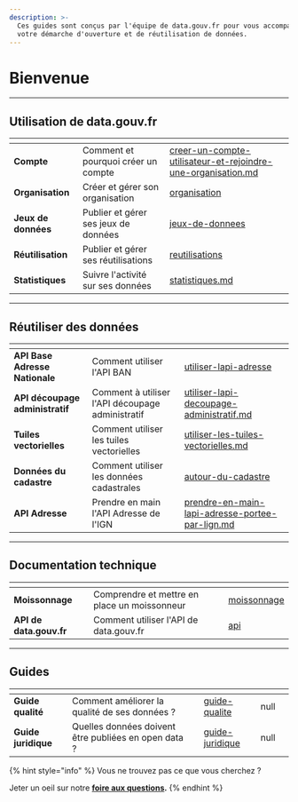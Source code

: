 ```yaml
---
description: >-
  Ces guides sont conçus par l'équipe de data.gouv.fr pour vous accompagner dans
  votre démarche d'ouverture et de réutilisation de données.
---
```


# Bienvenue

***

## Utilisation de data.gouv.fr

<table data-card-size="large" data-column-title-hidden data-view="cards" data-full-width="false"><thead><tr><th></th><th></th><th data-hidden data-card-target data-type="content-ref"></th></tr></thead><tbody><tr><td><strong>Compte</strong></td><td>Comment et pourquoi créer un compte</td><td><a href="guide-data.gouv.fr/creer-un-compte-utilisateur-et-rejoindre-une-organisation.md">creer-un-compte-utilisateur-et-rejoindre-une-organisation.md</a></td></tr><tr><td><strong>Organisation</strong></td><td>Créer et gérer son organisation</td><td><a href="guide-data.gouv.fr/organisation/">organisation</a></td></tr><tr><td><strong>Jeux de données</strong></td><td>Publier et gérer ses jeux de données</td><td><a href="guide-data.gouv.fr/jeux-de-donnees/">jeux-de-donnees</a></td></tr><tr><td><strong>Réutilisation</strong></td><td>Publier et gérer ses réutilisations</td><td><a href="guide-data.gouv.fr/reutilisations/">reutilisations</a></td></tr><tr><td><strong>Statistiques</strong></td><td>Suivre l'activité sur ses données</td><td><a href="guide-data.gouv.fr/statistiques.md">statistiques.md</a></td></tr></tbody></table>

***

## Réutiliser des données

<table data-card-size="large" data-view="cards"><thead><tr><th></th><th></th><th data-hidden data-card-target data-type="content-ref"></th></tr></thead><tbody><tr><td><strong>API Base Adresse Nationale</strong></td><td>Comment utiliser l'API BAN</td><td><a href="reutiliser-des-donnees/utiliser-les-api-geographiques/utiliser-lapi-adresse/">utiliser-lapi-adresse</a></td></tr><tr><td><strong>API découpage administratif</strong></td><td>Comment à utiliser l'API découpage administratif</td><td><a href="reutiliser-des-donnees/utiliser-les-api-geographiques/utiliser-lapi-decoupage-administratif.md">utiliser-lapi-decoupage-administratif.md</a></td></tr><tr><td><strong>Tuiles vectorielles</strong></td><td>Comment utiliser les tuiles vectorielles</td><td><a href="reutiliser-des-donnees/utiliser-les-api-geographiques/utiliser-les-tuiles-vectorielles.md">utiliser-les-tuiles-vectorielles.md</a></td></tr><tr><td><strong>Données du cadastre</strong></td><td>Comment utiliser les données cadastrales</td><td><a href="reutiliser-des-donnees/autour-du-cadastre/">autour-du-cadastre</a></td></tr><tr><td><strong>API Adresse</strong></td><td>Prendre en main l'API Adresse de l'IGN</td><td><a href="reutiliser-des-donnees/prendre-en-main-lapi-adresse-portee-par-lign.md">prendre-en-main-lapi-adresse-portee-par-lign.md</a></td></tr></tbody></table>

***

## Documentation technique

<table data-card-size="large" data-view="cards"><thead><tr><th></th><th></th><th data-hidden data-card-target data-type="content-ref"></th></tr></thead><tbody><tr><td><strong>Moissonnage</strong></td><td>Comprendre et mettre en place un moissonneur</td><td><a href="guide-data.gouv.fr/moissonnage/">moissonnage</a></td></tr><tr><td><strong>API de data.gouv.fr</strong></td><td>Comment utiliser l'API de data.gouv.fr</td><td><a href="guide-data.gouv.fr/api/">api</a></td></tr></tbody></table>

***

## Guides

<table data-card-size="large" data-view="cards"><thead><tr><th></th><th></th><th data-hidden></th><th data-hidden data-card-target data-type="content-ref"></th><th data-hidden data-type="rating" data-max="5"></th><th data-hidden data-card-cover data-type="files"></th></tr></thead><tbody><tr><td><strong>Guide qualité</strong></td><td>Comment améliorer la qualité de ses données ?</td><td></td><td><a href="guides-open-data/guide-qualite/">guide-qualite</a></td><td>null</td><td></td></tr><tr><td><strong>Guide juridique</strong></td><td>Quelles données doivent être publiées en open data ?</td><td></td><td><a href="guides-open-data/guide-juridique/">guide-juridique</a></td><td>null</td><td></td></tr></tbody></table>

{% hint style="info" %}
Vous ne trouvez pas ce que vous cherchez ?&#x20;

Jeter un oeil sur notre [**foire aux questions**](foire-aux-questions.md)**.**
{% endhint %}

